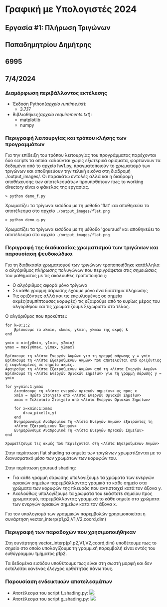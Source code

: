 # Γραφική με Υπολογιστές 2024 
## Εργασία #1: Πλήρωση Τριγώνων
## Παπαδημητρίου Δημήτρης
## 6995
## 7/4/2024
### Διαμόρφωση περιβάλλοντος εκτέλεσης
* Έκδοση Python(*αρχείο runtime.txt*): 
    * 3.7.17
* Βιβλιοθήκες(*αρχείο requirements.txt*):
    * matplotlib
    * numpy

### Περιγραφή λειτουργίας και τρόπου κλήσης των προγραμμάτων
Για την επίδειξη του τρόπου λειτουργίας του προγράμματος παρέχονται δύο scripts τα οποία καλούνται χωρίς εξωτερικά ορίσματα, φορτώνουν τα δεδομένα από το αρχείο hw1.py, πραγματοποιούν το χρωματισμό των τριγώνων και αποθηκεύουν την τελική εικόνα στη διαδρομή ./output_images/. Οι παρακάτω εντολές αλλά και η διαδρομή αποθήκευσης των αποτελεσμάτων προυποθέτουν πως το working directory είναι ο φάκελος της εργασίας.
```
> python demo_f.py
```
Χρωματίζει τα τρίγωνα εισόδου με τη μεθοδο 'flat' και αποθηκεύει το αποτέλεσμα στο αρχείο `./output_images/flat.png`
```
> python demo_g.py
```
Χρωματίζει τα τρίγωνα εισόδου με τη μέθοδο 'gouraud' και αποθηκεύει το αποτέλεσμα στο αρχείο `./output_images/flat.png`

### Περιγραφή της διαδικασίας χρωματισμού των τριγώνων και παρουσίαση ψευδοκώδικα
Για τη διαδικασία χρωματισμού των τριγώνων τροποποιήθηκε κατάλληλα ο αλγόριθμος πλήρωσης πολυγώνων που περιγράφεται στις σημειώσεις του μαθήματος με τις ακόλουθες τροποποιήσεις:
* Ο αλγόριθμος αφορά μόνο τρίγωνα
* Σε κάθε γραμμή σάρωσης έχουμε μόνο ένα διάστημα πλήρωσης
* Τις οριζόντιες αλλά και τις εκφυλισμένες σε σημεία ακμές(συμπίπτουσες κορυφές) τις εξαιρούμε από το κυρίως μέρος του αλγορίθμου και τις χρωματίζουμε ξεχωριστά στο τέλος.
  

Ο αλγόριθμος που προκύπτει:
```
for k=0:1:2
    βρίσκουμε τα xkmin, xkmax, ykmin, ykmax της ακμής k
end

ymin = min{y0min, y1min, y2min}
ymax = max{y0max, y1max, y2max}

Βρίσκουμε τη <Λίστα Ενεργών Ακμών> για τη γραμμή σάρωσης y = ymin
Βρίσκουμε τη <Λίστα Εξαιρούμενων Ακμών> που αποτελείται από οριζόντιες 
ή εκφυλισμένες σε σημεία ακμές.
Αφαιρούμε τη <Λίστα Εξαιρούμενων Ακμών> από τη <Λίστα Ενεργών Ακμών>
Βρίσκουμε τη <Λίστα Ενεργών Οριακών Σημείων> για τη γραμμή σάρωσης y = ymin

for y=ymin:1:ymax
    Διατάσουμε τη <Λίστα ενεργών οριακών σημείων> ως προς x
    xmin = Πρώτο Στοιχείο από <Λίστα Ενεργών Οριακών Σημείων>
    xmax = Τελευταίο Στοιχείο από <Λίστα Ενεργών Οριακών Σημείων>

    for x=xmin:1:xmax
        draw_pixel(x,y)
    end
    Ενημερώνουμε Αναδρομικα Τη <Λίστα Ενεργών Ακμών> εξαιρώντας τη 
    <Λίστα Εξαιρούμενων Πλευρών>
    Ενημερώνουμε Αναδρομικά Τη <Λίστα Ενεργών Οριακών Σημείων>
end

Χρωματίζουμε τις ακμές που περιέχονται στη <Λίστα Εξαιρούμενων Ακμών>
```

Στην περίπτωση flat shading τα σημεία των τριγώνων χρωματίζονται με το διανυσματικό μέσο των χρωμάτων των κορυφών του.

Στην περίπτωση gouraud shading:
* Για κάθε γραμμή σάρωσης υπολογίζουμε τα χρώματα των ενεργών οριακών σημείων παρεμβάλλοντας γραμικά το κάθε σημείο στα χρώματα των κορυφών της πλευράς που αντιστοιχεί κατά τον άξονα y.
* Ακολούθως υπολογίζουμε τα χρώματα του εκάστοτε σημείου προς χρωματισμό, παρεμβάλλοντας γραμμικά το κάθε σημείο στα χρώματα των ενεργών οριακών σημείων κατά τον άξονα x.

Για τον υπολογισμό των γραμμικών παρεμβολών χρησιμοποιείται η συνάρτηση vector_interp(p1,p2,V1,V2,coord,dim)

### Περιγραφή των παραδοχών που χρησιμοποιήθηκαν

Στη συνάρτηση vector_interp(p1,p2,V1,V2,coord,dim) υποθέτουμε πως το σημείο στο οποίο υπολογίζουμε τη γραμμική παρεμβολή είναι εντός του ευθύγραμμου τμήματος p1p2.

Τα δεδομένα εισόδου υποθέτουμε πως είναι στη σωστή μορφή και δεν εκτελείται κανένας έλεγχος ορθότητας πάνω τους.


### Παρουσίαση ενδεικτικών αποτελεσμάτων

* Αποτέλεσμα του script f_shading.py:
  ![](./output_images/flat.png)
* Αποτέλεσμα του script g_shading.py:
  ![](./output_images/gouraud.png)

<!--![](./output_images/flat.png)-->